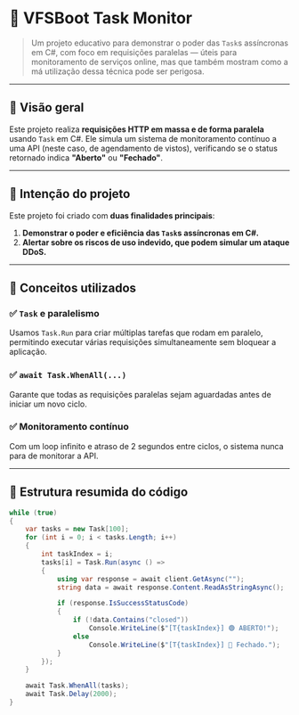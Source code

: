 # 🚀 VFSBoot Task Monitor

> Um projeto educativo para demonstrar o poder das `Task`s assíncronas em C#, com foco em requisições paralelas — úteis para monitoramento de serviços online, mas que também mostram como a má utilização dessa técnica pode ser perigosa.

---

## 📌 Visão geral

Este projeto realiza **requisições HTTP em massa e de forma paralela** usando `Task` em C#. Ele simula um sistema de monitoramento contínuo a uma API (neste caso, de agendamento de vistos), verificando se o status retornado indica **"Aberto"** ou **"Fechado"**.

---

## 🎯 Intenção do projeto

Este projeto foi criado com **duas finalidades principais**:

1. **Demonstrar o poder e eficiência das `Task`s assíncronas em C#.**
2. **Alertar sobre os riscos de uso indevido, que podem simular um ataque DDoS.**

---

## 🧠 Conceitos utilizados

### ✅ `Task` e paralelismo

Usamos `Task.Run` para criar múltiplas tarefas que rodam em paralelo, permitindo executar várias requisições simultaneamente sem bloquear a aplicação.

### ✅ `await Task.WhenAll(...)`

Garante que todas as requisições paralelas sejam aguardadas antes de iniciar um novo ciclo.

### ✅ Monitoramento contínuo

Com um loop infinito e atraso de 2 segundos entre ciclos, o sistema nunca para de monitorar a API.

---

## 📍 Estrutura resumida do código

```csharp
while (true)
{
    var tasks = new Task[100];
    for (int i = 0; i < tasks.Length; i++)
    {
        int taskIndex = i;
        tasks[i] = Task.Run(async () =>
        {
            using var response = await client.GetAsync("");
            string data = await response.Content.ReadAsStringAsync();

            if (response.IsSuccessStatusCode)
            {
                if (!data.Contains("closed"))
                    Console.WriteLine($"[T{taskIndex}] 🟢 ABERTO!");
                else
                    Console.WriteLine($"[T{taskIndex}] 🔴 Fechado.");
            }
        });
    }

    await Task.WhenAll(tasks);
    await Task.Delay(2000);
}
